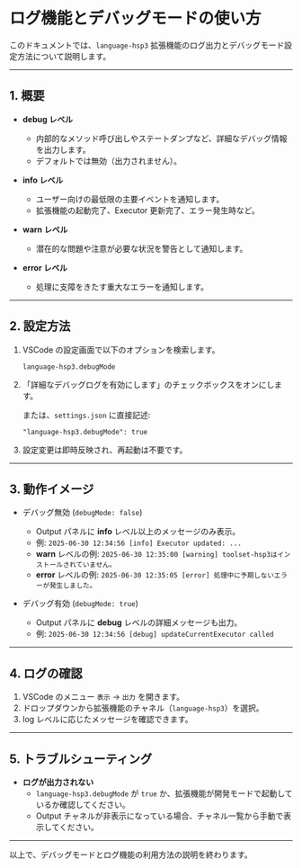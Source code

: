 # ログ機能とデバッグモードの使い方

このドキュメントでは、`language-hsp3` 拡張機能のログ出力とデバッグモード設定方法について説明します。

---

## 1. 概要

- **debug レベル**

  - 内部的なメソッド呼び出しやステートダンプなど、詳細なデバッグ情報を出力します。
  - デフォルトでは無効（出力されません）。

- **info レベル**

  - ユーザー向けの最低限の主要イベントを通知します。
  - 拡張機能の起動完了、Executor 更新完了、エラー発生時など。

- **warn レベル**

  - 潜在的な問題や注意が必要な状況を警告として通知します。

- **error レベル**
  - 処理に支障をきたす重大なエラーを通知します。

---

## 2. 設定方法

1. VSCode の設定画面で以下のオプションを検索します。

   ```
   language-hsp3.debugMode
   ```

2. 「詳細なデバッグログを有効にします」のチェックボックスをオンにします。

   または、`settings.json` に直接記述:

   ```jsonc
   "language-hsp3.debugMode": true
   ```

3. 設定変更は即時反映され、再起動は不要です。

---

## 3. 動作イメージ

- デバッグ無効 (`debugMode: false`)

  - Output パネルに **info** レベル以上のメッセージのみ表示。
  - 例: `2025-06-30 12:34:56 [info] Executor updated: ...`
  - **warn** レベルの例: `2025-06-30 12:35:00 [warning] toolset-hsp3はインストールされていません。`
  - **error** レベルの例: `2025-06-30 12:35:05 [error] 処理中に予期しないエラーが発生しました。`

- デバッグ有効 (`debugMode: true`)
  - Output パネルに **debug** レベルの詳細メッセージも出力。
  - 例: `2025-06-30 12:34:56 [debug] updateCurrentExecutor called`

---

## 4. ログの確認

1. VSCode のメニュー `表示` → `出力` を開きます。
2. ドロップダウンから拡張機能のチャネル（`language-hsp3`）を選択。
3. log レベルに応じたメッセージを確認できます。

---

## 5. トラブルシューティング

- **ログが出力されない**
  - `language-hsp3.debugMode` が `true` か、拡張機能が開発モードで起動しているか確認してください。
  - Output チャネルが非表示になっている場合、チャネル一覧から手動で表示してください。

---

以上で、デバッグモードとログ機能の利用方法の説明を終わります。
